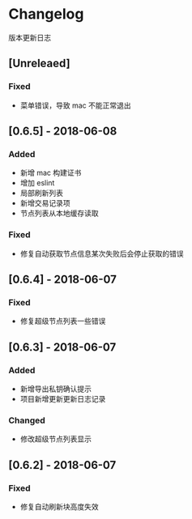 # Changelog

版本更新日志

## [Unreleaed]

### Fixed

- 菜单错误，导致 mac 不能正常退出

## [0.6.5] - 2018-06-08

### Added

- 新增 mac 构建证书
- 增加 eslint
- 局部刷新列表
- 新增交易记录项
- 节点列表从本地缓存读取

### Fixed

- 修复自动获取节点信息某次失败后会停止获取的错误

## [0.6.4] - 2018-06-07

### Fixed

- 修复超级节点列表一些错误

## [0.6.3] - 2018-06-07

### Added

- 新增导出私钥确认提示
- 项目新增更新更新日志记录

### Changed

- 修改超级节点列表显示

## [0.6.2] - 2018-06-07

### Fixed

- 修复自动刷新块高度失效
